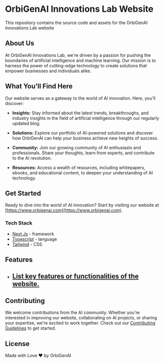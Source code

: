 # OrbiGenAI Innovations Lab Website

This repository contains the source code and assets for the OrbiGenAI Innovations Lab website

## About Us

At OrbiGenAI Innovations Lab, we're driven by a passion for pushing the boundaries of artificial intelligence and machine learning. Our mission is to harness the power of cutting-edge technology to create solutions that empower businesses and individuals alike.

## What You'll Find Here

Our website serves as a gateway to the world of AI innovation. Here, you'll discover:

- **Insights:** Stay informed about the latest trends, breakthroughs, and industry insights in the field of artificial intelligence through our regularly updated blog.

- **Solutions:** Explore our portfolio of AI-powered solutions and discover how OrbiGenAI can help your business achieve new heights of success.

- **Community:** Join our growing community of AI enthusiasts and professionals. Share your thoughts, learn from experts, and contribute to the AI revolution.

- **Resources:** Access a wealth of resources, including whitepapers, ebooks, and educational content, to deepen your understanding of AI technology.

## Get Started

Ready to dive into the world of AI innovation? Start by visiting our website at [https://www.orbigenai.com](https://www.orbigenai.com).





### Tech Stack

 - [Next.Js](https://nextjs.org/) - framework
 - [Typescript](https://www.typescriptlang.org/) - language
 - [Tailwind](https://tailwindcss.com/) - CSS

## Features

- [List key features or functionalities of the website.]()
  -  


## Contributing

We welcome contributions from the AI community. Whether you're interested in improving our website, collaborating on AI projects, or sharing your expertise, we're excited to work together. Check out our [Contributing Guidelines](CONTRIBUTING.md) to get started.


## License 

  Made with Love ❤️ by OrbiGenAI



